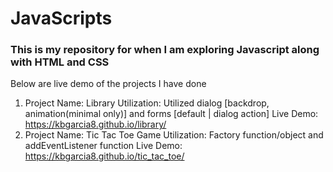 # JavaScripts

### This is my repository for when I am exploring Javascript along with HTML and CSS

Below are live demo of the projects I have done
1. Project Name: Library
   Utilization: Utilized dialog [backdrop, animation(minimal only)] and forms [default | dialog action]
   Live Demo: https://kbgarcia8.github.io/library/
3. Project Name: Tic Tac Toe Game
   Utilization: Factory function/object and addEventListener function
   Live Demo: https://kbgarcia8.github.io/tic_tac_toe/
